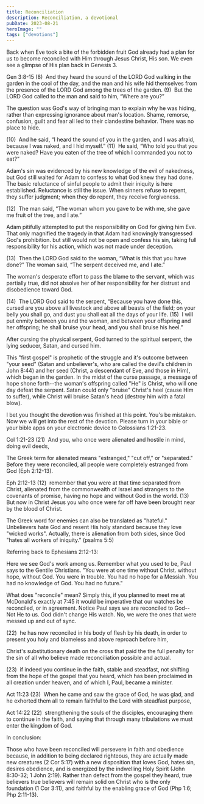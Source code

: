 ```yaml
---
title: Reconciliation
description: Reconciliation, a devotional
pubDate: 2023-08-21
heroImage: ""
tags: ["devotions"]
---
```


Back when Eve took a bite of the forbidden fruit God already had a plan for us to become reconciled with Him through Jesus Christ, His son. We even see a glimpse of His plan back in Genesis 3.

Gen 3:8-15
(8)  And they heard the sound of the LORD God walking in the garden in the cool of the day, and the man and his wife hid themselves from the presence of the LORD God among the trees of the garden.
(9)  But the LORD God called to the man and said to him, “Where are you?”

The question was God's way of bringing man to explain why he was hiding, rather than expressing ignorance about man's location. Shame, remorse, confusion, guilt and fear all led to their clandestine behavior. There was no place to hide.

(10)  And he said, “I heard the sound of you in the garden, and I was afraid, because I was naked, and I hid myself.”
(11)  He said, “Who told you that you were naked? Have you eaten of the tree of which I commanded you not to eat?”

Adam's sin was evidenced by his new knowledge of the evil of nakedness, but God still waited for Adam to confess to what God knew they had done. The basic reluctance of sinful people to admit their iniquity is here established. Reluctance is still the issue. When sinners refuse to repent, they suffer judgment; when they do repent, they receive forgiveness.

(12)  The man said, “The woman whom you gave to be with me, she gave me fruit of the tree, and I ate.”

Adam pitifully attempted to put the responsibility on God for giving him Eve. That only magnified the tragedy in that Adam had knowingly transgressed God's prohibition. but still would not be open and confess his sin, taking full responsibility for his action, which was not made under deception.

(13)  Then the LORD God said to the woman, “What is this that you have done?” The woman said, “The serpent deceived me, and I ate.”

The woman's desperate effort to pass the blame to the servant, which was partially true, did not absolve her of her responsibility for her distrust and disobedience toward God.

(14)  The LORD God said to the serpent, “Because you have done this, cursed are you above all livestock and above all beasts of the field; on your belly you shall go, and dust you shall eat all the days of your life.
(15)  I will put enmity between you and the woman, and between your offspring and her offspring; he shall bruise your head, and you shall bruise his heel.”

After cursing the physical serpent, God turned to the spiritual serpent, the lying seducer, Satan, and cursed him.

This "first gospel" is prophetic of the struggle and it's outcome between "your seed" (Satan and unbeliever's, who are called the devil's children in John 8:44) and her seed (Christ, a descendant of Eve, and those in Him), which began in the garden. In the midst of the curse passage, a message of hope shone forth--the woman's offspring called "He" is Christ, who will one day defeat the serpent. Satan could only "bruise" Christ's heel (cause Him to suffer), while Christ will bruise Satan's head (destroy him with a fatal blow).

I bet you thought the devotion was finished at this point. You's be mistaken. Now we will get into the rest of the devotion. Please turn in your bible or your bible apps on your electronic device to Colossians 1:21-23.

Col 1:21-23
(21)  And you, who once were alienated and hostile in mind, doing evil deeds,

The Greek term for alienated means "estranged," "cut off," or "separated." Before they were reconciled, all people were completely estranged from God (Eph 2:12-13).

Eph 2:12-13
(12)  remember that you were at that time separated from Christ, alienated from the commonwealth of Israel and strangers to the covenants of promise, having no hope and without God in the world.
(13)  But now in Christ Jesus you who once were far off have been brought near by the blood of Christ.

The Greek word for enemies can also be translated as "hateful." Unbelievers hate God and resent His holy standard because they love "wicked works". Actually, there is alienation from both sides, since God "hates all workers of iniquity." (psalms 5:5)

Referring back to Ephesians 2:12-13:

Here we see God's work among us. Remember what you used to be, Paul says to the Gentile Christians. "You were at one time without Christ. without hope, without God. You were in trouble. You had no hope for a Messiah. You had no knowledge of God. You had no future."

What does "reconcile" mean? Simply this, if you planned to meet me at McDonald's exactly at 7:45 it would be imperative that our watches be reconciled, or in agreement. Notice Paul says we are reconciled to God--Not He to us. God didn't change His watch. No, we were the ones that were messed up and out of sync.

(22)  he has now reconciled in his body of flesh by his death, in order to present you holy and blameless and above reproach before him,

Christ's substitutionary death on the cross that paid the the full penalty for the sin of all who believe made reconciliation possible and actual.

(23)  if indeed you continue in the faith, stable and steadfast, not shifting from the hope of the gospel that you heard, which has been proclaimed in all creation under heaven, and of which I, Paul, became a minister.

Act 11:23
(23)  When he came and saw the grace of God, he was glad, and he exhorted them all to remain faithful to the Lord with steadfast purpose,

Act 14:22
(22)  strengthening the souls of the disciples, encouraging them to continue in the faith, and saying that through many tribulations we must enter the kingdom of God.

In conclusion:

Those who have been reconciled will persevere in faith and obedience because, in addition to being declared righteous, they are actually made new creatures (2 Cor 5:17) with a new disposition that loves God, hates sin, desires obedience, and is energized by the indwelling Holy Spirit (John 8:30-32; 1 John 2:19). Rather than defect from the gospel they heard, true believers true believers will remain solid on Christ who is the only foundation (1 Cor 3:11), and faithful by the enabling grace of God (Php 1:6; Php 2:11-13).
